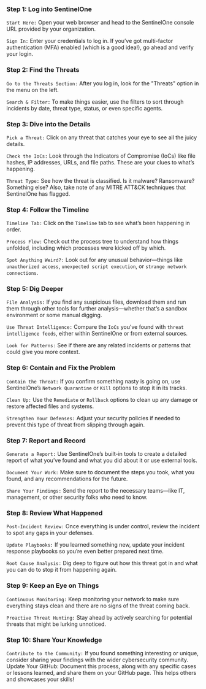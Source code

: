 ### Step 1: Log into SentinelOne
`Start Here:` Open your web browser and head to the SentinelOne console URL provided by your organization.

`Sign In:` Enter your credentials to log in. If you’ve got multi-factor authentication (MFA) enabled (which is a good idea!), go ahead and verify your login.
### Step 2: Find the Threats
`Go to the Threats Section:` After you log in, look for the "Threats" option in the menu on the left.

`Search & Filter:` To make things easier, use the filters to sort through incidents by date, threat type, status, or even specific agents.
### Step 3: Dive into the Details
`Pick a Threat:` Click on any threat that catches your eye to see all the juicy details.

`Check the IoCs:` Look through the Indicators of Compromise (IoCs) like file hashes, IP addresses, URLs, and file paths. These are your clues to what’s happening.

`Threat Type:` See how the threat is classified. Is it malware? Ransomware? Something else? Also, take note of any MITRE ATT&CK techniques that SentinelOne has flagged.
### Step 4: Follow the Timeline
`Timeline Tab:` Click on the `Timeline` tab to see what’s been happening in order.

`Process Flow:` Check out the process tree to understand how things unfolded, including which processes were kicked off by which.

`Spot Anything Weird?:` Look out for any unusual behavior—things like `unauthorized access`, `unexpected script execution`, or `strange network connections`.
### Step 5: Dig Deeper
`File Analysis:` If you find any suspicious files, download them and run them through other tools for further analysis—whether that’s a sandbox environment or some manual digging.

`Use Threat Intelligence:` Compare the `IoCs` you’ve found with `threat intelligence feeds`, either within SentinelOne or from external sources.

`Look for Patterns:` See if there are any related incidents or patterns that could give you more context.
### Step 6: Contain and Fix the Problem
`Contain the Threat:` If you confirm something nasty is going on, use SentinelOne’s `Network Quarantine` or `Kill` options to stop it in its tracks.

`Clean Up:` Use the `Remediate` or `Rollback` options to clean up any damage or restore affected files and systems.

`Strengthen Your Defenses:` Adjust your security policies if needed to prevent this type of threat from slipping through again.
### Step 7: Report and Record
`Generate a Report:` Use SentinelOne’s built-in tools to create a detailed report of what you’ve found and what you did about it or use external tools.

`Document Your Work:` Make sure to document the steps you took, what you found, and any recommendations for the future.

`Share Your Findings:` Send the report to the necessary teams—like IT, management, or other security folks who need to know.
### Step 8: Review What Happened
`Post-Incident Review:` Once everything is under control, review the incident to spot any gaps in your defenses.

`Update Playbooks:` If you learned something new, update your incident response playbooks so you’re even better prepared next time.

`Root Cause Analysis:` Dig deep to figure out how this threat got in and what you can do to stop it from happening again.
### Step 9: Keep an Eye on Things
`Continuous Monitoring:` Keep monitoring your network to make sure everything stays clean and there are no signs of the threat coming back.

`Proactive Threat Hunting:` Stay ahead by actively searching for potential threats that might be lurking unnoticed.
### Step 10: Share Your Knowledge
`Contribute to the Community:` If you found something interesting or unique, consider sharing your findings with the wider cybersecurity community.
Update Your GitHub: Document this process, along with any specific cases or lessons learned, and share them on your GitHub page. This helps others and showcases your skills!
